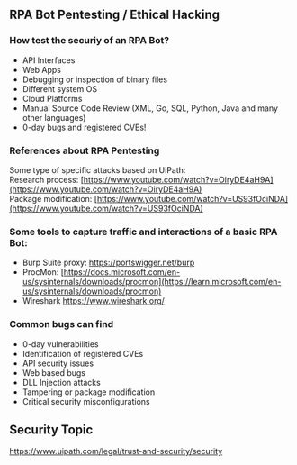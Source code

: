 ## RPA Bot Pentesting / Ethical Hacking
### How test the securiy of an RPA Bot?
- API Interfaces
- Web Apps
- Debugging or inspection of binary files
- Different system OS
- Cloud Platforms
- Manual Source Code Review (XML, Go, SQL, Python, Java and many other languages)
- 0-day bugs and registered CVEs!

### References about RPA Pentesting
Some type of specific attacks based on UiPath:<br>
Research process: [https://www.youtube.com/watch?v=OiryDE4aH9A](https://www.youtube.com/watch?v=OiryDE4aH9A)<br>
Package modification: [https://www.youtube.com/watch?v=US93fOciNDA](https://www.youtube.com/watch?v=US93fOciNDA)

### Some tools to capture traffic and interactions of a basic RPA Bot:
- Burp Suite proxy: https://portswigger.net/burp
- ProcMon: [https://docs.microsoft.com/en-us/sysinternals/downloads/procmon](https://learn.microsoft.com/en-us/sysinternals/downloads/procmon)
- Wireshark https://www.wireshark.org/ 

### Common bugs can find
- 0-day vulnerabilities 
- Identification of registered CVEs 
- API security issues
- Web based bugs
- DLL Injection attacks
- Tampering or package modification
- Critical security misconfigurations

## Security Topic
https://www.uipath.com/legal/trust-and-security/security
